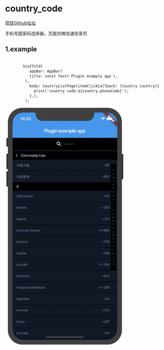 # country_code

[项目Github址址][https://github.com/wilson23yang/country_code.git]

手机号国家码选择器，页面仿微信通信录页

## 1.example
```

        Scaffold(
           appBar: AppBar(
           title: const Text('Plugin example app'),
         ),
           body: CountryListPage(itemClickCallback: (Country country){
             print('country code:${country.phoneCode}');
           },),
         );

```

<img src="https://github.com/wilson23yang/country_code/blob/master/example/img/page.jpg" align="left" height="769" width="388" >

<br>



[https://github.com/wilson23yang/country_code.git]: https://github.com/wilson23yang/country_code.git